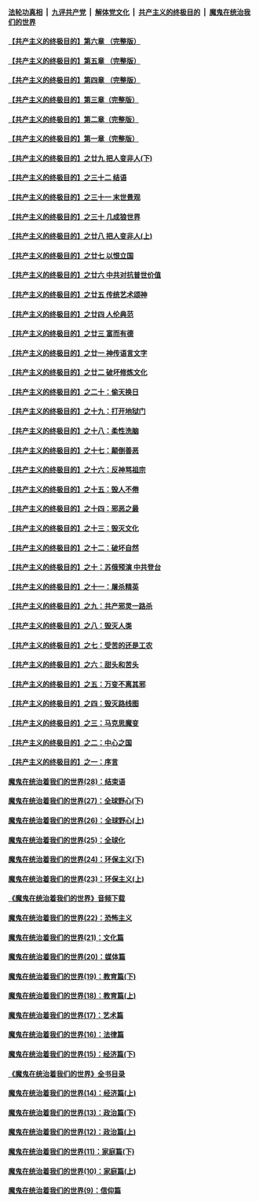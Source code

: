 ####  [法轮功真相](../../../../basic/blob/master/README.md?t=06050501) &nbsp;|&nbsp; [九评共产党](../../../../9ping.md/blob/master/README.md?t=06050501) &nbsp;|&nbsp; [解体党文化](../../../../jtdwh.md/blob/master/README.md?t=06050501)  &nbsp;|&nbsp; [共产主义的终极目的](../../../../gczydzjmd.md/blob/master/README.md?t=06050501) &nbsp;|&nbsp; [魔鬼在统治我们的世界](../../../../mgztzwmdsj.md/blob/master/README.md?t=06050501) 

#### [【共产主义的终极目的】第六章 （完整版）](../pages/nsc422/n11428913.md?t=06050501) 

#### [【共产主义的终极目的】第五章 （完整版）](../pages/nsc422/n11428912.md?t=06050501) 

#### [【共产主义的终极目的】第四章 （完整版）](../pages/nsc422/n11428907.md?t=06050501) 

#### [【共产主义的终极目的】第三章（完整版）](../pages/nsc422/n11428848.md?t=06050501) 

#### [【共产主义的终极目的】第二章（完整版）](../pages/nsc422/n11428831.md?t=06050501) 

#### [【共产主义的终极目的】第一章（完整版）](../pages/nsc422/n11417651.md?t=06050501) 

#### [【共产主义的终极目的】之廿九 把人变非人(下)](../pages/nsc422/n11344140.md?t=06050501) 

#### [【共产主义的终极目的】之三十二 结语](../pages/nsc422/n11360535.md?t=06050501) 

#### [【共产主义的终极目的】之三十一 末世景观](../pages/nsc422/n11351129.md?t=06050501) 

#### [【共产主义的终极目的】之三十 几成狼世界](../pages/nsc422/n11348280.md?t=06050501) 

#### [【共产主义的终极目的】之廿八 把人变非人(上)](../pages/nsc422/n11340492.md?t=06050501) 

#### [【共产主义的终极目的】之廿七 以恨立国](../pages/nsc422/n11336944.md?t=06050501) 

#### [【共产主义的终极目的】之廿六 中共对抗普世价值](../pages/nsc422/n11324785.md?t=06050501) 

#### [【共产主义的终极目的】之廿五 传统艺术颂神](../pages/nsc422/n11296396.md?t=06050501) 

#### [【共产主义的终极目的】之廿四 人伦典范](../pages/nsc422/n11296397.md?t=06050501) 

#### [【共产主义的终极目的】之廿三 富而有德](../pages/nsc422/n11283598.md?t=06050501) 

#### [【共产主义的终极目的】之廿一 神传语言文字](../pages/nsc422/n11263265.md?t=06050501) 

#### [【共产主义的终极目的】之廿二 破坏修炼文化](../pages/nsc422/n11245728.md?t=06050501) 

#### [【共产主义的终极目的】之二十：偷天换日](../pages/nsc422/n11238846.md?t=06050501) 

#### [【共产主义的终极目的】之十九：打开地狱门](../pages/nsc422/n11206376.md?t=06050501) 

#### [【共产主义的终极目的】之十八：柔性洗脑](../pages/nsc422/n11199994.md?t=06050501) 

#### [【共产主义的终极目的】之十七：颠倒善恶](../pages/nsc422/n11179782.md?t=06050501) 

#### [【共产主义的终极目的】之十六：反神骂祖宗](../pages/nsc422/n11166798.md?t=06050501) 

#### [【共产主义的终极目的】之十五：毁人不倦](../pages/nsc422/n11166792.md?t=06050501) 

#### [【共产主义的终极目的】之十四：邪恶之最](../pages/nsc422/n11150249.md?t=06050501) 

#### [【共产主义的终极目的】之十三：毁灭文化](../pages/nsc422/n11135227.md?t=06050501) 

#### [【共产主义的终极目的】之十二：破坏自然](../pages/nsc422/n11135214.md?t=06050501) 

#### [【共产主义的终极目的】之十：苏俄预演 中共登台](../pages/nsc422/n11118424.md?t=06050501) 

#### [【共产主义的终极目的】之十一：屠杀精英](../pages/nsc422/n11118442.md?t=06050501) 

#### [【共产主义的终极目的】之九：共产邪灵一路杀](../pages/nsc422/n11114139.md?t=06050501) 

#### [【共产主义的终极目的】之八：毁灭人类](../pages/nsc422/n11108503.md?t=06050501) 

#### [【共产主义的终极目的】之七：受苦的还是工农](../pages/nsc422/n11101809.md?t=06050501) 

#### [【共产主义的终极目的】之六：甜头和苦头](../pages/nsc422/n11096971.md?t=06050501) 

#### [【共产主义的终极目的】之五：万变不离其邪](../pages/nsc422/n11091285.md?t=06050501) 

#### [【共产主义的终极目的】之四：毁灭路线图](../pages/nsc422/n11086284.md?t=06050501) 

#### [【共产主义的终极目的】之三：马克思魔变](../pages/nsc422/n11061941.md?t=06050501) 

#### [【共产主义的终极目的】之二：中心之国](../pages/nsc422/n11047728.md?t=06050501) 

#### [【共产主义的终极目的】之一：序言](../pages/nsc422/n11086077.md?t=06050501) 

#### [魔鬼在统治着我们的世界(28)：结束语](../pages/nsc422/n10936246.md?t=06050501) 

#### [魔鬼在统治着我们的世界(27)：全球野心(下)](../pages/nsc422/n10928319.md?t=06050501) 

#### [魔鬼在统治着我们的世界(26)：全球野心(上)](../pages/nsc422/n10900318.md?t=06050501) 

#### [魔鬼在统治着我们的世界(25)：全球化](../pages/nsc422/n10788205.md?t=06050501) 

#### [魔鬼在统治着我们的世界(24)：环保主义(下)](../pages/nsc422/n10695307.md?t=06050501) 

#### [魔鬼在统治着我们的世界(23)：环保主义(上)](../pages/nsc422/n10688613.md?t=06050501) 

#### [《魔鬼在统治着我们的世界》音频下载](../pages/nsc422/n10635553.md?t=06050501) 

#### [魔鬼在统治着我们的世界(22)：恐怖主义](../pages/nsc422/n10614727.md?t=06050501) 

#### [魔鬼在统治着我们的世界(21)：文化篇](../pages/nsc422/n10597706.md?t=06050501) 

#### [魔鬼在统治着我们的世界(20)：媒体篇](../pages/nsc422/n10586579.md?t=06050501) 

#### [魔鬼在统治着我们的世界(19)：教育篇(下)](../pages/nsc422/n10564808.md?t=06050501) 

#### [魔鬼在统治着我们的世界(18)：教育篇(上)](../pages/nsc422/n10526970.md?t=06050501) 

#### [魔鬼在统治着我们的世界(17)：艺术篇](../pages/nsc422/n10499093.md?t=06050501) 

#### [魔鬼在统治着我们的世界(16)：法律篇](../pages/nsc422/n10485969.md?t=06050501) 

#### [魔鬼在统治着我们的世界(15)：经济篇(下)](../pages/nsc422/n10469975.md?t=06050501) 

#### [《魔鬼在统治着我们的世界》全书目录](../pages/nsc422/n10464261.md?t=06050501) 

#### [魔鬼在统治着我们的世界(14)：经济篇(上)](../pages/nsc422/n10457370.md?t=06050501) 

#### [魔鬼在统治着我们的世界(13)：政治篇(下)](../pages/nsc422/n10448270.md?t=06050501) 

#### [魔鬼在统治着我们的世界(12)：政治篇(上)](../pages/nsc422/n10444576.md?t=06050501) 

#### [魔鬼在统治着我们的世界(11)：家庭篇(下)](../pages/nsc422/n10440961.md?t=06050501) 

#### [魔鬼在统治着我们的世界(10)：家庭篇(上)](../pages/nsc422/n10435448.md?t=06050501) 

#### [魔鬼在统治着我们的世界(9)：信仰篇](../pages/nsc422/n10432159.md?t=06050501) 

